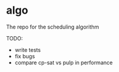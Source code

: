 # algo
The repo for the scheduling algorithm


TODO:
- write tests
- fix bugs
- compare cp-sat vs pulp in performance
